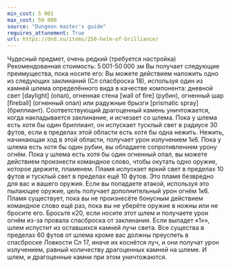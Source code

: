 ```yaml
---
min_cost: 5 001
max_cost: 50 000
source: "Dungeon master's guide"
requires_attunement: True
url: https://dnd.su/items/250-helm-of-brilliance/
---
```


Чудесный предмет, очень редкий (требуется настройка)
Рекомендованная стоимость: 5 001-50 000 зм
Вы получает следующие преимущества, пока носите его:
Вы можете действием наложить одно из следующих заклинаний (Сл спасброска 18), используя один из камней шлема определённого вида в качестве компонента: дневной свет [daylight] (опал), огненная стена [wall of fire] (рубин), огненный шар [fireball] (огненный опал) или радужные брызги [prismatic spray] (бриллиант). Соответствующий драгоценный камень уничтожается, когда накладывается заклинание, и исчезает со шлема.
Пока у шлема есть хотя бы один бриллиант, он испускает тусклый свет в радиусе 30 футов, если в пределах этой области есть хотя бы одна нежить. Нежить, начинающая ход в этой области, получает урон излучением 1к6.
Пока у шлема есть хотя бы один рубин, вы обладаете сопротивлением урону огнём.
Пока у шлема есть хотя бы один огненный опал, вы можете действием произнести командное слово, чтобы окутать одно оружие, которое держите, пламенем. Пламя испускает яркий свет в пределах 10 футов и тусклый свет в пределах ещё 10 футов. Это пламя безвредно для вас и вашего оружия. Если вы попадаете атакой, используя это пылающее оружие, цель получает дополнительный урон огнём 1к6. Пламя существует, пока вы не произнесёте бонусным действием командное слово ещё раз, пока вы не уберёте оружие в ножны или не бросите его.
Бросьте к20, если носите этот шлем и получаете урон огнём из-за провала спасброска от заклинания. Если выпадет «1»», шлем испустит из оставшихся камней лучи света. Все существа в пределах 60 футов от шлема кроме вас должны преуспеть в спасброске Ловкости Сл 17, иначе их коснётся луч, и они получат урон излучением, равный количеству драгоценных камней на шлеме. И шлем, и драгоценные камни при этом уничтожаются.